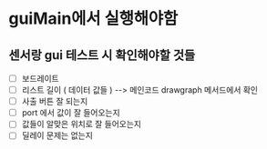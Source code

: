 # guiMain에서 실행해야함 


## 센서랑 gui 테스트 시 확인해야할 것들 
- [ ] 보드레이트 
- [ ] 리스트 길이 ( 데이터 값들 ) --> 메인코드 drawgraph 메서드에서 확인
- [ ] 사출 버튼 잘 되는지 
- [ ] port 에서 값이 잘 들어오는지 
- [ ] 값들이 알맞은 위치로 잘 들어오는지 
- [ ] 딜레이 문제는 없는지 
